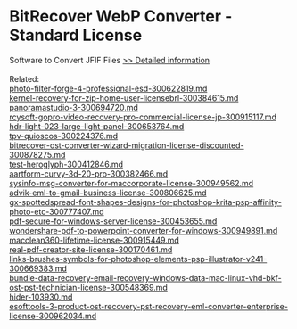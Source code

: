 # BitRecover WebP Converter - Standard License
Software to Convert JFIF Files
[>> Detailed information](https://secure.shareit.com/shareit/product.html?productid=301004674&affiliateid=200057808)<br/><br/>Related:
<br />[photo-filter-forge-4-professional-esd-300622819.md](https://github.com/downloadplanet/downloadplanet/blob/main/photo-filter-forge-4-professional-esd-300622819.md)<br />[kernel-recovery-for-zip-home-user-licensebrl-300384615.md](https://github.com/downloadplanet/downloadplanet/blob/main/kernel-recovery-for-zip-home-user-licensebrl-300384615.md)<br />[panoramastudio-3-300694720.md](https://github.com/downloadplanet/downloadplanet/blob/main/panoramastudio-3-300694720.md)<br />[rcysoft-gopro-video-recovery-pro-commercial-license-jp-300915117.md](https://github.com/downloadplanet/downloadplanet/blob/main/rcysoft-gopro-video-recovery-pro-commercial-license-jp-300915117.md)<br />[hdr-light-023-large-light-panel-300653764.md](https://github.com/downloadplanet/downloadplanet/blob/main/hdr-light-023-large-light-panel-300653764.md)<br />[tpv-quioscos-300224376.md](https://github.com/downloadplanet/downloadplanet/blob/main/tpv-quioscos-300224376.md)<br />[bitrecover-ost-converter-wizard-migration-license-discounted-300878275.md](https://github.com/downloadplanet/downloadplanet/blob/main/bitrecover-ost-converter-wizard-migration-license-discounted-300878275.md)<br />[test-heroglyph-300412846.md](https://github.com/downloadplanet/downloadplanet/blob/main/test-heroglyph-300412846.md)<br />[aartform-curvy-3d-20-pro-300382466.md](https://github.com/downloadplanet/downloadplanet/blob/main/aartform-curvy-3d-20-pro-300382466.md)<br />[sysinfo-msg-converter-for-maccorporate-license-300949562.md](https://github.com/downloadplanet/downloadplanet/blob/main/sysinfo-msg-converter-for-maccorporate-license-300949562.md)<br />[advik-eml-to-gmail-business-license-300806625.md](https://github.com/downloadplanet/downloadplanet/blob/main/advik-eml-to-gmail-business-license-300806625.md)<br />[gx-spottedspread-font-shapes-designs-for-photoshop-krita-psp-affinity-photo-etc-300777407.md](https://github.com/downloadplanet/downloadplanet/blob/main/gx-spottedspread-font-shapes-designs-for-photoshop-krita-psp-affinity-photo-etc-300777407.md)<br />[pdf-secure-for-windows-server-license-300453655.md](https://github.com/downloadplanet/downloadplanet/blob/main/pdf-secure-for-windows-server-license-300453655.md)<br />[wondershare-pdf-to-powerpoint-converter-for-windows-300949891.md](https://github.com/downloadplanet/downloadplanet/blob/main/wondershare-pdf-to-powerpoint-converter-for-windows-300949891.md)<br />[macclean360-lifetime-license-300915449.md](https://github.com/downloadplanet/downloadplanet/blob/main/macclean360-lifetime-license-300915449.md)<br />[real-pdf-creator-site-license-300170461.md](https://github.com/downloadplanet/downloadplanet/blob/main/real-pdf-creator-site-license-300170461.md)<br />[links-brushes-symbols-for-photoshop-elements-psp-illustrator-v241-300669383.md](https://github.com/downloadplanet/downloadplanet/blob/main/links-brushes-symbols-for-photoshop-elements-psp-illustrator-v241-300669383.md)<br />[bundle-data-recovery-email-recovery-windows-data-mac-linux-vhd-bkf-ost-pst-technician-license-300548369.md](https://github.com/downloadplanet/downloadplanet/blob/main/bundle-data-recovery-email-recovery-windows-data-mac-linux-vhd-bkf-ost-pst-technician-license-300548369.md)<br />[hider-103930.md](https://github.com/downloadplanet/downloadplanet/blob/main/hider-103930.md)<br />[esofttools-3-product-ost-recovery-pst-recovery-eml-converter-enterprise-license-300962034.md](https://github.com/downloadplanet/downloadplanet/blob/main/esofttools-3-product-ost-recovery-pst-recovery-eml-converter-enterprise-license-300962034.md)